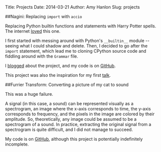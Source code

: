 Title: Projects
Date: 2014-03-21
Author: Amy Hanlon
Slug: projects

##Nagini: Replacing `import` with `accio`

Replacing Python builtin functions and statements with Harry Potter spells. The internet [loved](https://news.ycombinator.com/item?id=7402620) this one.

I first started with messing around with Python's `__builtin__` module -- seeing what I could shadow and delete. Then, I decided to go after the `import` statement, which lead me to cloning CPython source code and fiddling around with the `Grammar` file.

I [blogged](http://mathamy.com/import-accio-bootstrapping-python-grammar.html) about the project, and my code is on [GitHub](https://github.com/amygdalama/nagini).

This project was also the inspiration for my first [talk](/pages/talks).

##Furrier Transform: Converting a picture of my cat to sound

This was a huge failure. 

A signal (in this case, a sound) can be represented visually as a spectrogram, an image where the x-axis corresponds to time, the y-axis corresponds to frequency, and the pixels in the image are colored by their amplitude. So, theoretically, any image could be assumed to be a spectrogram of a sound. In practice, extracting the original signal from a spectrogram is quite difficult, and I did not manage to succeed.

My code is on [GitHub](https://github.com/amygdalama/furrier-transform), although this project is potentially indefinitely incomplete.
